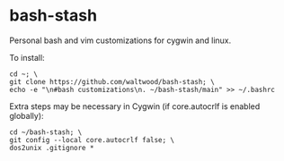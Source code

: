 # bash-stash

Personal bash and vim customizations for cygwin and linux.

To install:
```
cd ~; \
git clone https://github.com/waltwood/bash-stash; \
echo -e "\n#bash customizations\n. ~/bash-stash/main" >> ~/.bashrc
```
Extra steps may be necessary in Cygwin (if core.autocrlf is enabled globally):
```
cd ~/bash-stash; \
git config --local core.autocrlf false; \
dos2unix .gitignore *
```
